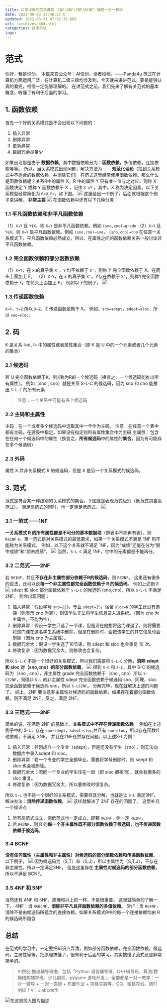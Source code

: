 ```yaml
---
title: 非常详细的范式讲解（1NF/2NF/3NF/BCNF）编程一对一教学
date: 2021-09-03 13:46:27.0
updated: 2022-03-31 07:52:39.689
url: /archives/364.html
categories: 技术杂谈
tags: 
---
```




# 范式

你好，我是悦创。 本篇来自公众号：AI悦创，读者投稿。——Panda4u 范式在计算机方面运用广泛，在计算机二级三级均涉及到，今天就来讲讲范式。要是能够认真的看完，相信一定能够理解的。 在讲范式之前，我们先来了解有关范式的基本概念，听懂了有利于后面的学习。

## 1\. 函数依赖

首先一个好的关系模式是不会出现以下问题的：

1.  插入异常
2.  删除异常
3.  更新异常
4.  数据冗余尽量少

如果出现那是由于 **数据依赖**，其中数据依赖分为：**函数依赖**，多值依赖，连接依赖等等。 所以，当关系模式出现问题，解决方法为—— **规范化理论**（找到关系模式中不适合的数据依赖，并消除它们） 在范式这里经常使用函数依赖。那么什么是函数依赖呢？关系R中的属性 X，R 中的属性 Y 只有唯一值与之对应，则称 X 函数决定 Y 或称 Y 函数依赖于 X ，记作 `X—>Y` 。其中，X 称为决定因素。以下关系模型经常简化为 `R<U,F>`，如下图。 ![](https://img-blog.csdnimg.cn/img_convert/31950a60dabe3b821e0244e400ffdb44.png) 这里给出一个例子，后面就根据这个例子来讲解。 **非常主要** ![](https://img-blog.csdnimg.cn/img_convert/e911696738bee7bd9210aa7b3e287ec8.png) 在函数依赖中还有以下几种分类：

### 1.1 平凡函数依赖和非平凡函数依赖

（1）`X→Y` 且 `Y∉X`，则 `X→Y` 是非平凡函数依赖。例如 `(sno,cno)→grade` （2）`X→Y` 且 `Y∈X`，则 `X→Y` 是平凡函数依赖。例如 `(sno,cno)→sno`， `(sno,cno)→cno` 在任意一关系模式下，平凡函数依赖必然成立，所以，在属性之间的函数依赖关系一般讨论非平凡函数依赖。

### 1.2 完全函数依赖和部分函数依赖

（1）`X→Y`，在 x 的真子集 `X'`，`Y` 均不依赖于 `X'`，则称 Y 完全函数依赖于 X。在箭头上面加上 F。 （2）`X→Y`，在 x 的真子集 `X'`，Y存在依赖于 `X'`，则称Y完全函数依赖于 `X`。在箭头上面加上 P。 例如以下的例子， ![](https://img-blog.csdnimg.cn/img_convert/eb71d25bbbbdbe0f8a2de8042e43a094.png)

### 1.3 传递函数依赖

`X→Y`，`Y→Z` 所以 `X→Z`，Z 传递函数依赖于 X。 例如，`sno→sdept`，`sdept→sloc`，所以 `sno→sloc`。

## 2\. 码

K 是关系 `R<U,F>` 中的属性或者属性集合（即 K 是 U 中的一个元素或者几个元素的集合）

### 2.1 候选码

若 U 完全函数依赖于K，则K称为R的一个候选码（换言之，一个候选码能推出所有属性）。 例如（sno , cno）就是关系 S-L-C 的候选码，因为 sno 和 cno 能推出 `S-L-C` 的所有元素

> 注意：一个关系中可能有多个候选码

### 2.2 主码和主属性

主码：在一个或者多个候选码中选取其中**一个**作为主码。 注意：在任意一个表中都有主码，在建表中指定，如果没有指定则所有属性集合作为主码 主属性：包含在任何一个候选码中的属性（换言之，**所有候选码**中的属性的**集合**，因为有可能存在多个候选码）

### 2.3 外码

属性 X 并非关系模式 R 的候选码，但是 X 是另一个关系模式的候选码。

## 3\. 范式

范式是符合某一种级别的关系模式的集合。下图就是表现范式级别（低范式包含高范式）。 满足高范式的同时，也一定满足低范式。 ![](https://img-blog.csdnimg.cn/img_convert/590a91a50b2921f0ef015bdffbfcd543.png)

### 3.1 一范式——1NF

**一关系模式 R 的所有属性都是不可分的基本数据项**（即表中不能再有表）。则 `R∈1NF` s。第一范式是对关系模式的最低要求，如果一个关系模式不满足 1NF 则不能称为关系模式。 例如，以下这个关系就不满足 1NF，因为“成绩”还能在分为“期中成绩”和“期末成绩”。 ![](https://img-blog.csdnimg.cn/img_convert/d372b773813a2effc487fb67e22ae92b.png) 当然，`S-L-C` 满足 1NF，它中的元素都是不能再分。

### 3.2 二范式——2NF

若 `R∈1NF`，并且**不存在非主属性部分依赖于R的候选码**，则 `R∈2NF`。 这里还有很多的说法，还可以说**每一个非主属性都完全函数依赖于 R 的候选码**。 例如上述例子 ![](https://img-blog.csdnimg.cn/img_convert/21be67730ad2e3d2b08d7d508d5db998.png) sdept 和 sloc 部分函数依赖于 `S-L-C` 的候选码 (sno,cno)，所以 `S-L-C` 不满足 2NF。 则会出现问题：

1.  插入异常：假设学号 `sno=123`，专业 `sdept=IS`，宿舍 `sloc=N` 的学生还没有选课（则表示 cno 为空），则该学生无法将学生信息录入进系统。（因为 cno 为主属性，不能为空）。
2.  删除异常：假设一学生只选了一节课，但是现在他想将这门课退了，则将需要将这门课在这名学生系统中删除，但是在删除时，会把该学生的其它信息也会删除（因为 cno 为主属性）。
3.  数据冗余大：假设一学生选了10节课，则 sdept 和 sloc 也会重复 10 次。
4.  修改复杂：因为数据冗余大，则修改也会复杂。

所以 `S-L-C` 不是一个很好的关系模式，所以我们需要将 `S-L-C` 分解，**消除 sdept 和 sloc 对（sno,cno）的部分函数依赖**。 ![](https://img-blog.csdnimg.cn/img_convert/9946a5a30ce39d4eca694a3f1048781b.png) 得到 `S-C` 和 `S-L`，其中 S-C 的候选码为（sno , cno），非主属性 grade 完全函数依赖于（sno , cno）所以 `S-C∈2NF`，同理非 `S-L` 的非主属性 sdept 完全函数依赖于候选码 sno，同理，sloc 完全函数依赖于候选码 sno，所以 `S-L∈2NF`。 分解完毕，现在就解决上述的问题了。 综上，2NF 要注意非主属性对候选码的函数依赖，如果存在着部分函数依赖，则不满足 2NF，反之，满足 2NF。

### 3.3 三范式——3NF

简单的说，在满足 2NF 的基础上，**关系模式中不存在传递函数依赖**。 例如在上述例子中的 S-L，存在 `sno→sdept`，`sdept→sloc`,并且有 `sno→sloc`，所以存在函数传递依赖，不满足 3NF。 并且在2NF任然存在问题，以上述S-L为例：

1.  插入异常：若刚成立一个专业（sdept），但是还没有学生（sno），则无法向数据库中录入sdept 和 sloc。
2.  删除异常：若一个专业的学生全部毕业，需要将学号删除时，则 sdept 和 sloc 也会被删除。
3.  数据冗余大：若同一个专业的学生住在一起（即 sloc 都相同），就会有很多的 sloc 重复。
4.  修改复杂：因为数据冗余大，所以要修改时很复杂。

所以 `S-L` 也不是一个很好的关系模式，需要将其分解，也就是让 `S-L` 满足3NF。 解决办法：**消除传递函数依赖**。 ![](https://img-blog.csdnimg.cn/img_convert/10e60d54715c6fcf21552a720ee3759e.png) 这样就解决了 2NF 存在的问题了。 这里补充一个知识点：

1.  所有高范式成立，则低范式也一定成立，即若 `R∈3NF`，则一定 `R∈2NF`。
2.  若 `R∈3NF`，则 R 的**每一个非主属性既不部分函数依赖于候选码，也不传递函数依赖于候选码**。

### 3.4 BCNF

**没有任何属性（主属性和非主属性）对候选码的部分函数依赖和传递函数依赖**。 以下例子， ![](https://img-blog.csdnimg.cn/img_convert/16ebace9bb3d9a37c615744d5643b641.png) 因为候选码为（S,T）和（S,J），所以主属性为（S,T,J），不存在非主属性。所以一定满足3NF。 但是这里存在 **主属性对候选码的部分函数依赖**，所以不满足 BCNF。

### 3.5 4NF 和 5NF

当然还有 4NF 和 5NF，原理和以上的一样，不是很重要。 这里就简单的了解一下， 4NF：当 `R∈BCNF`，**消除非平凡且非函数依赖的多值依赖**。 5NF：当 `R∈4NF`，消除不是由候选码所蕴含的连接依赖。如果关系模式R中的每一个连接依赖均由 R 的候选码所隐含

## 总结

在范式的学习中，一定要把知识点弄清，例如部分函数依赖，完全函数依赖，候选码，主属性等等。把原理搞懂了，很有利于后面的学习。其实搞懂了范式还是非常简单的。

> AI悦创·推出辅导班啦，包括「Python 语言辅导班、C++辅导班、算法/数据结构辅导班、少儿编程、pygame 游戏开发」，全部都是一对一教学：一对一辅导 + 一对一答疑 + 布置作业 + 项目实践等。QQ、微信在线，随时响应！V：Jiabcdefh

![在这里插入图片描述](https://img-blog.csdnimg.cn/dbef8561c3fc4ff7bc9596ae49734ef7.png)